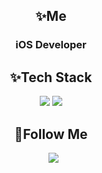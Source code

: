 <!--
**juhwacheol/juhwacheol** is a ✨ _special_ ✨ repository because its `README.md` (this file) appears on your GitHub profile.

Here are some ideas to get you started:

- 🔭 I’m currently working on ...
- 🌱 I’m currently learning ...
- 👯 I’m looking to collaborate on ...
- 🤔 I’m looking for help with ...
- 💬 Ask me about ...
- 📫 How to reach me: ...
- 😄 Pronouns: ...
- ⚡ Fun fact: ...
-->
<!--
![header](https://capsule-render.vercel.app/api?type=wave&color=008080&height=280&section=header&text=Did%20You%20See%20That?&fontColor=ffffff&animation=fadeIn&fontSize=90&fontAlignY=35)
-->


<h2 align="center"> ✨Me </h2>
<p align="center">
 <h3 align="center"> iOS Developer </h3>  
</p>

<h2 align="center"> ✨Tech Stack </h2>
<p align="center">
  <img src="https://img.shields.io/badge/Swift-1e94a0?style=flat-square&logo=Swift&logoColor=white"/></a>
  <img src="https://img.shields.io/badge/Objective c-1e94a0?style=flat-square&logo=Swift&logoColor=white"/></a> 
</p>

<h2 align="center"> 🌈Follow Me </h2>
<p align="center"> &nbsp
  <a href="mailto:j.jh.developer@gmail.com"><img src="https://img.shields.io/badge/Gmail-d14836?style=flat-square&logo=Gmail&logoColor=white&link=j.jh.developer@gmail.com"/></a>
</p>

<!--
<h2 align="center"> 🐳Github Stats </h2>
<div align="center">
 
 [![Top Langs](https://github-readme-stats.vercel.app/api/top-langs/?username=jujaeha&langs_count=6)](https://github.com/jujaeha)
 ![Anurag's GitHub stats](https://github-readme-stats.vercel.app/api?username=JuJaeHa&show_icons=true&theme=dark)

</div>
-->



